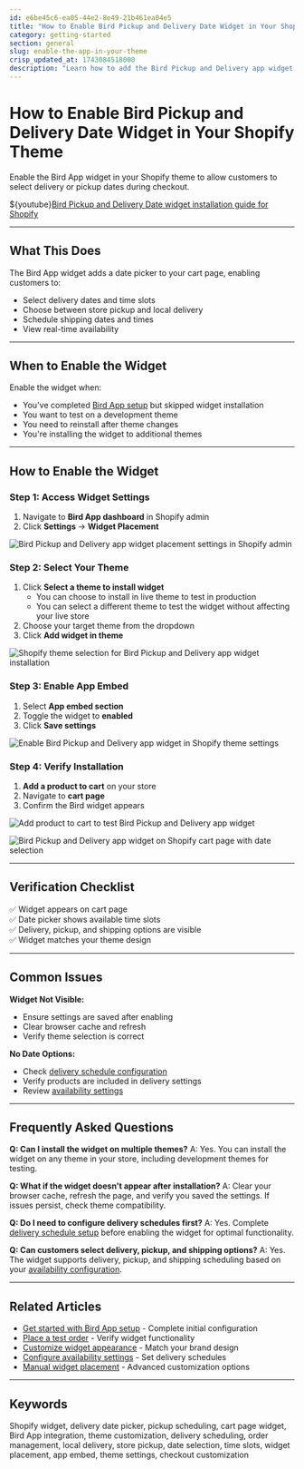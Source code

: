 ```yaml
---
id: e6be45c6-ea05-44e2-8e49-21b461ea04e5
title: "How to Enable Bird Pickup and Delivery Date Widget in Your Shopify Theme"
category: getting-started
section: general
slug: enable-the-app-in-your-theme
crisp_updated_at: 1743084518000
description: "Learn how to add the Bird Pickup and Delivery app widget to your Shopify theme. Enable local delivery, in-store pickup, and shipping date selection for your customers."
---
```


# How to Enable Bird Pickup and Delivery Date Widget in Your Shopify Theme

Enable the Bird App widget in your Shopify theme to allow customers to select delivery or pickup dates during checkout.

${youtube}[Bird Pickup and Delivery Date widget installation guide for Shopify](ill_E6Rg1uA)

---

## What This Does

The Bird App widget adds a date picker to your cart page, enabling customers to:
- Select delivery dates and time slots
- Choose between store pickup and local delivery
- Schedule shipping dates and times
- View real-time availability

---

## When to Enable the Widget

Enable the widget when:
- You've completed [Bird App setup](/en-us/article/get-started-with-app-setup-1tra0ra/) but skipped widget installation
- You want to test on a development theme
- You need to reinstall after theme changes
- You're installing the widget to additional themes

---

## How to Enable the Widget

### Step 1: Access Widget Settings

1. Navigate to **Bird App dashboard** in Shopify admin
2. Click **Settings** → **Widget Placement**

![Bird Pickup and Delivery app widget placement settings in Shopify admin](https://storage.crisp.chat/users/helpdesk/website/ca826b447482b000/widgetplacementmenu_kv9wiy.png)

### Step 2: Select Your Theme

1. Click **Select a theme to install widget**
   - You can choose to install in live theme to test in production
   - You can select a different theme to test the widget without affecting your live store
2. Choose your target theme from the dropdown
3. Click **Add widget in theme**

![Shopify theme selection for Bird Pickup and Delivery app widget installation](https://storage.crisp.chat/users/helpdesk/website/ca826b447482b000/addwidget_5zoxzg.png)

### Step 3: Enable App Embed

1. Select **App embed section**
2. Toggle the widget to **enabled**
3. Click **Save settings**

![Enable Bird Pickup and Delivery app widget in Shopify theme settings](https://storage.crisp.chat/users/helpdesk/website/ca826b447482b000/screenshot-2023-10-13-at-32832_1wc0bk7.png)

### Step 4: Verify Installation

1. **Add a product to cart** on your store
2. Navigate to **cart page**
3. Confirm the Bird widget appears

![Add product to cart to test Bird Pickup and Delivery app widget](https://storage.crisp.chat/users/helpdesk/website/ca826b447482b000/screenshot-2023-10-13-at-34724_gplnbq.png)

![Bird Pickup and Delivery app widget on Shopify cart page with date selection](https://storage.crisp.chat/users/helpdesk/website/ca826b447482b000/screenshot-2023-10-13-at-34338_ictf6d.png)

---

## Verification Checklist

✅ Widget appears on cart page  
✅ Date picker shows available time slots  
✅ Delivery, pickup, and shipping options are visible  
✅ Widget matches your theme design  

---

## Common Issues

**Widget Not Visible:**
- Ensure settings are saved after enabling
- Clear browser cache and refresh
- Verify theme selection is correct

**No Date Options:**
- Check [delivery schedule configuration](/en-us/article/i-have-same-schedule-for-all-locations-13ukhrg/)
- Verify products are included in delivery settings
- Review [availability settings](/en-us/article/configure-availability-settings-199dozz/)

---

## Frequently Asked Questions

**Q: Can I install the widget on multiple themes?**
A: Yes. You can install the widget on any theme in your store, including development themes for testing.

**Q: What if the widget doesn't appear after installation?**
A: Clear your browser cache, refresh the page, and verify you saved the settings. If issues persist, check theme compatibility.

**Q: Do I need to configure delivery schedules first?**
A: Yes. Complete [delivery schedule setup](/en-us/article/i-have-same-schedule-for-all-locations-13ukhrg/) before enabling the widget for optimal functionality.

**Q: Can customers select delivery, pickup, and shipping options?**
A: Yes. The widget supports delivery, pickup, and shipping scheduling based on your [availability configuration](/en-us/article/configure-availability-settings-199dozz/).

---

## Related Articles

- [Get started with Bird App setup](/en-us/article/get-started-with-app-setup-1tra0ra/) - Complete initial configuration
- [Place a test order](/en-us/article/place-a-test-order-13fhz0a/) - Verify widget functionality
- [Customize widget appearance](/en-us/article/how-to-customize-the-widget-look-1t5c07x/) - Match your brand design
- [Configure availability settings](/en-us/article/configure-availability-settings-199dozz/) - Set delivery schedules
- [Manual widget placement](/en-us/article/manual-widget-placement-1iq0zmb/) - Advanced customization options

---

## Keywords

Shopify widget, delivery date picker, pickup scheduling, cart page widget, Bird App integration, theme customization, delivery scheduling, order management, local delivery, store pickup, date selection, time slots, widget placement, app embed, theme settings, checkout customization
